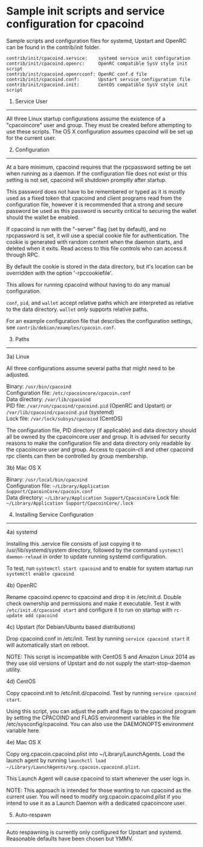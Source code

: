 Sample init scripts and service configuration for cpacoind
==========================================================

Sample scripts and configuration files for systemd, Upstart and OpenRC
can be found in the contrib/init folder.

    contrib/init/cpacoind.service:    systemd service unit configuration
    contrib/init/cpacoind.openrc:     OpenRC compatible SysV style init script
    contrib/init/cpacoind.openrcconf: OpenRC conf.d file
    contrib/init/cpacoind.conf:       Upstart service configuration file
    contrib/init/cpacoind.init:       CentOS compatible SysV style init script

1. Service User
---------------------------------

All three Linux startup configurations assume the existence of a "cpacoincore" user
and group.  They must be created before attempting to use these scripts.
The OS X configuration assumes cpacoind will be set up for the current user.

2. Configuration
---------------------------------

At a bare minimum, cpacoind requires that the rpcpassword setting be set
when running as a daemon.  If the configuration file does not exist or this
setting is not set, cpacoind will shutdown promptly after startup.

This password does not have to be remembered or typed as it is mostly used
as a fixed token that cpacoind and client programs read from the configuration
file, however it is recommended that a strong and secure password be used
as this password is security critical to securing the wallet should the
wallet be enabled.

If cpacoind is run with the "-server" flag (set by default), and no rpcpassword is set,
it will use a special cookie file for authentication. The cookie is generated with random
content when the daemon starts, and deleted when it exits. Read access to this file
controls who can access it through RPC.

By default the cookie is stored in the data directory, but it's location can be overridden
with the option '-rpccookiefile'.

This allows for running cpacoind without having to do any manual configuration.

`conf`, `pid`, and `wallet` accept relative paths which are interpreted as
relative to the data directory. `wallet` *only* supports relative paths.

For an example configuration file that describes the configuration settings,
see `contrib/debian/examples/cpacoin.conf`.

3. Paths
---------------------------------

3a) Linux

All three configurations assume several paths that might need to be adjusted.

Binary:              `/usr/bin/cpacoind`  
Configuration file:  `/etc/cpacoincore/cpacoin.conf`  
Data directory:      `/var/lib/cpacoind`  
PID file:            `/var/run/cpacoind/cpacoind.pid` (OpenRC and Upstart) or `/var/lib/cpacoind/cpacoind.pid` (systemd)  
Lock file:           `/var/lock/subsys/cpacoind` (CentOS)  

The configuration file, PID directory (if applicable) and data directory
should all be owned by the cpacoincore user and group.  It is advised for security
reasons to make the configuration file and data directory only readable by the
cpacoincore user and group.  Access to cpacoin-cli and other cpacoind rpc clients
can then be controlled by group membership.

3b) Mac OS X

Binary:              `/usr/local/bin/cpacoind`  
Configuration file:  `~/Library/Application Support/CpacoinCore/cpacoin.conf`  
Data directory:      `~/Library/Application Support/CpacoinCore`
Lock file:           `~/Library/Application Support/CpacoinCore/.lock`

4. Installing Service Configuration
-----------------------------------

4a) systemd

Installing this .service file consists of just copying it to
/usr/lib/systemd/system directory, followed by the command
`systemctl daemon-reload` in order to update running systemd configuration.

To test, run `systemctl start cpacoind` and to enable for system startup run
`systemctl enable cpacoind`

4b) OpenRC

Rename cpacoind.openrc to cpacoind and drop it in /etc/init.d.  Double
check ownership and permissions and make it executable.  Test it with
`/etc/init.d/cpacoind start` and configure it to run on startup with
`rc-update add cpacoind`

4c) Upstart (for Debian/Ubuntu based distributions)

Drop cpacoind.conf in /etc/init.  Test by running `service cpacoind start`
it will automatically start on reboot.

NOTE: This script is incompatible with CentOS 5 and Amazon Linux 2014 as they
use old versions of Upstart and do not supply the start-stop-daemon utility.

4d) CentOS

Copy cpacoind.init to /etc/init.d/cpacoind. Test by running `service cpacoind start`.

Using this script, you can adjust the path and flags to the cpacoind program by
setting the CPACOIND and FLAGS environment variables in the file
/etc/sysconfig/cpacoind. You can also use the DAEMONOPTS environment variable here.

4e) Mac OS X

Copy org.cpacoin.cpacoind.plist into ~/Library/LaunchAgents. Load the launch agent by
running `launchctl load ~/Library/LaunchAgents/org.cpacoin.cpacoind.plist`.

This Launch Agent will cause cpacoind to start whenever the user logs in.

NOTE: This approach is intended for those wanting to run cpacoind as the current user.
You will need to modify org.cpacoin.cpacoind.plist if you intend to use it as a
Launch Daemon with a dedicated cpacoincore user.

5. Auto-respawn
-----------------------------------

Auto respawning is currently only configured for Upstart and systemd.
Reasonable defaults have been chosen but YMMV.
